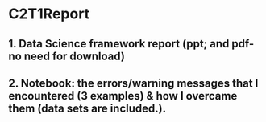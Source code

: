# C2T1Report

## 1. Data Science framework report (ppt; and pdf- no need for download)
## 2. Notebook: the errors/warning messages that I encountered (3 examples) & how I overcame them (data sets are included.).
